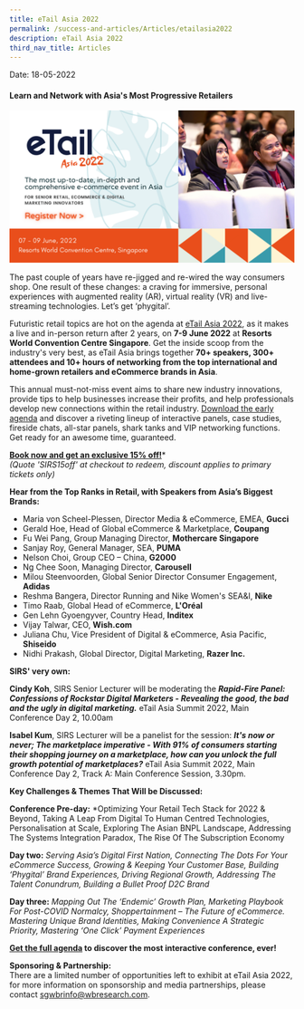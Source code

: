 ```yaml
---
title: eTail Asia 2022
permalink: /success-and-articles/Articles/etailasia2022
description: eTail Asia 2022
third_nav_title: Articles
---
```

Date: 18-05-2022

<h4>Learn and Network with Asia's Most Progressive Retailers</h4>

![eTail Asia 2022 Event Banner](/images/eTail%20Asia%202022%20Event%20Listing%20Banner.png)

The past couple of years have re-jigged and re-wired the way consumers shop. One result of these changes: a craving for immersive, personal experiences with augmented reality (AR), virtual reality (VR) and live-streaming technologies. Let’s get ‘phygital’. 

Futuristic retail topics are hot on the agenda at [eTail Asia 2022](https://etailasia.wbresearch.com/?utm_source=SIRS&utm_medium=Media%20Partner&utm_campaign=21897.010%20-%20SIRS%20event%20listing&utm_term=&utm_content=&disc=&extTreatId=7560570), as it makes a live and in-person return after 2 years, on **7-9 June 2022** at **Resorts World Convention Centre Singapore**. Get the inside scoop from the industry's very best, as eTail Asia brings together **70+ speakers, 300+ attendees and 10+ hours of networking from the top international and home-grown retailers and eCommerce brands in Asia**. 

This annual must-not-miss event aims to share new industry innovations, provide tips to help businesses increase their profits, and help professionals develop new connections within the retail industry. [Download the early agenda](https://etailasia.wbresearch.com/agenda-mc?utm_source=SIRS&utm_medium=Media%20Partner&utm_campaign=21897.010%20-%20SIRS%20event%20listing&utm_term=&utm_content=&disc=&extTreatId=7560571) and discover a riveting lineup of interactive panels, case studies, fireside chats, all-star panels, shark tanks and VIP networking functions. Get ready for an awesome time, guaranteed.

**[Book now and get an exclusive 15% off!](https://etailasia.wbresearch.com/srspricing?utm_source=SIRS&utm_medium=Media%20Partner&utm_campaign=21897.010%20-%20SIRS%20event%20listing&utm_term=&utm_content=&disc=SIRS15off&extTreatId=7560572)***
<br>*(Quote 'SIRS15off' at checkout to redeem, discount applies to primary tickets only)*


**Hear from the Top Ranks in Retail, with Speakers from Asia’s Biggest Brands:**
* Maria von Scheel-Plessen, Director Media & eCommerce, EMEA, **Gucci**
* Gerald Hoe, Head of Global eCommerce & Marketplace, **Coupang**
* Fu Wei Pang, Group Managing Director, **Mothercare Singapore**	
* Sanjay Roy, General Manager, SEA, **PUMA**	
* Nelson Choi, Group CEO – China, **G2000**
* Ng Chee Soon, Managing Director, **Carousell**
* Milou Steenvoorden, Global Senior Director Consumer Engagement, **Adidas**
* Reshma Bangera, Director Running and Nike Women's SEA&I, **Nike**
* Timo Raab, Global Head of eCommerce, **L'Oréal**
* Gen Lehn Gyoengyver, Country Head, **Inditex**
* Vijay Talwar, CEO, **Wish.com**
* Juliana Chu, Vice President of Digital & eCommerce, Asia Pacific, **Shiseido**
* Nidhi Prakash, Global Director, Digital Marketing, **Razer Inc.**

**SIRS' very own:**<br>

**Cindy Koh**, SIRS Senior Lecturer will be moderating the ***Rapid-Fire Panel: Confessions of Rockstar Digital Marketers - Revealing the good, the bad and the ugly in digital marketing.***
eTail Asia Summit 2022, Main Conference Day 2, 10.00am

**Isabel Kum**, SIRS Lecturer will be a panelist for the session: ***It's now or never; The marketplace imperative - With 91% of consumers starting their shopping journey on a marketplace, how can you unlock the full growth potential of marketplaces?***
eTail Asia Summit 2022, Main Conference Day 2, Track A: Main Conference Session, 3.30pm.


**Key Challenges & Themes That Will be Discussed:**

**Conference Pre-day:** *Optimizing Your Retail Tech Stack for 2022 & Beyond, Taking A Leap From Digital To Human Centred Technologies, Personalisation at Scale, Exploring The Asian BNPL Landscape, Addressing The Systems Integration Paradox, The Rise Of The Subscription Economy

**Day two:** *Serving Asia’s Digital First Nation, Connecting The Dots For Your eCommerce Success, Growing & Keeping Your Customer Base, Building ‘Phygital’ Brand Experiences, Driving Regional Growth, Addressing The Talent Conundrum, Building a Bullet Proof D2C Brand*

**Day three:** *Mapping Out The ‘Endemic’ Growth Plan, Marketing Playbook For Post-COVID Normalcy, Shoppertainment – The Future of eCommerce. Mastering Unique Brand Identities, Making Convenience A Strategic Priority, Mastering ‘One Click’ Payment Experiences*

**[Get the full agenda](https://etailasia.wbresearch.com/agenda-mc?utm_source=SIRS&utm_medium=Media%20Partner&utm_campaign=21897.010%20-%20SIRS%20event%20listing&utm_term=&utm_content=&disc=&extTreatId=7560571) to discover the most interactive conference, ever!**

**Sponsoring & Partnership:**
<br>There are a limited number of opportunities left to exhibit at eTail Asia 2022, for more information on sponsorship and media partnerships, please contact [sgwbrinfo@wbresearch.com](mailto:sgwbrinfo@wbresearch.com).